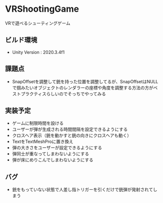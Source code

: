 # VRShootingGame
 VRで遊べるシューティングゲーム

## ビルド環境
- Unity Version : 2020.3.4f1

## 課題点
- SnapOffsetを調整して銃を持った位置を調整してるが、SnapOffsetはNULLで掴みたいオブジェクトのレンダラーの座標や角度を調整する方法の方がベストプラクティスらしいのでそっちでやってみる

## 実装予定
- ゲームに制限時間を設ける
- ユーザーが弾が生成される時間間隔を設定できるようにする
- クロスヘア表示（銃を動かすと銃の向きにクロスヘアも動く）
- TextをTextMeshProに置き換え
- 弾の大きさをユーザーが設定できるようにする
- 弾同士が重なってしまわないようにする
- 弾が床にめりこんでしまわないようにする

## バグ
- 銃をもっていない状態で人差し指トリガーを引くだけで銃弾が発射されてしまう


